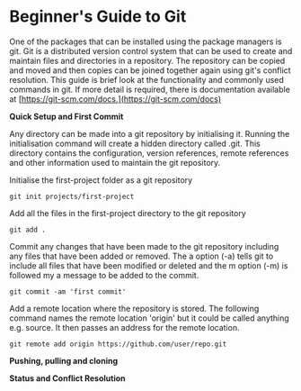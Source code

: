 # Beginner's Guide to Git

One of the packages that can be installed using the package managers is git. Git is a distributed version control system that can be used to create and maintain files and directories in a repository. The repository can be copied and moved and then copies can be joined together again using git's conflict resolution. This guide is brief look at the functionality and commonly used commands  in git. If more detail is required, there is documentation available at [https://git-scm.com/docs.](https://git-scm.com/docs)

**Quick Setup and First Commit**

Any directory can be made into a git repository by initialising it. Running the initialisation command will create a hidden directory called .git. This directory contains the configuration, version references, remote references and other information used to maintain the git repository. 

Initialise the first-project folder as a git repository

`git init projects/first-project`

Add all the files in the first-project directory to the git repository

`git add .`

Commit any changes that have been made to the git repository including any files that have been added or removed. The a option  \(-a\) tells git to include all files that have been modified or deleted and the m option \(-m\) is followed my a message to be added to the commit.

`git commit -am 'first commit'`

Add a remote location where the repository is stored. The following command names the remote location 'origin' but it could be called anything e.g. source. It then passes an address for the remote location.

`git remote add origin https://github.com/user/repo.git`

**Pushing, pulling and cloning**

**Status and Conflict Resolution**

